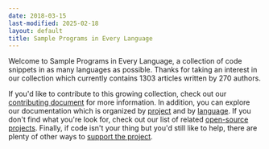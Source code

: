 ```yaml
---
date: 2018-03-15
last-modified: 2025-02-18
layout: default
title: Sample Programs in Every Language
---
```


Welcome to Sample Programs in Every Language, a collection of code snippets in as many languages as possible. Thanks for taking an interest in our collection which currently contains 1303 articles written by 270 authors.

If you'd like to contribute to this growing collection, check out our [contributing document](https://github.com/TheRenegadeCoder/sample-programs/blob/master/.github/CONTRIBUTING.md) for more information. In addition, you can explore our documentation which is organized by [project](/projects) and by [language](/languages). If you don't find what you're look for, check out our list of related [open-source projects](/related). Finally, if code isn't your thing but you'd still like to help, there are plenty of other ways to [support the project](https://therenegadecoder.com/updates/5-ways-you-can-support-the-renegade-coder/).